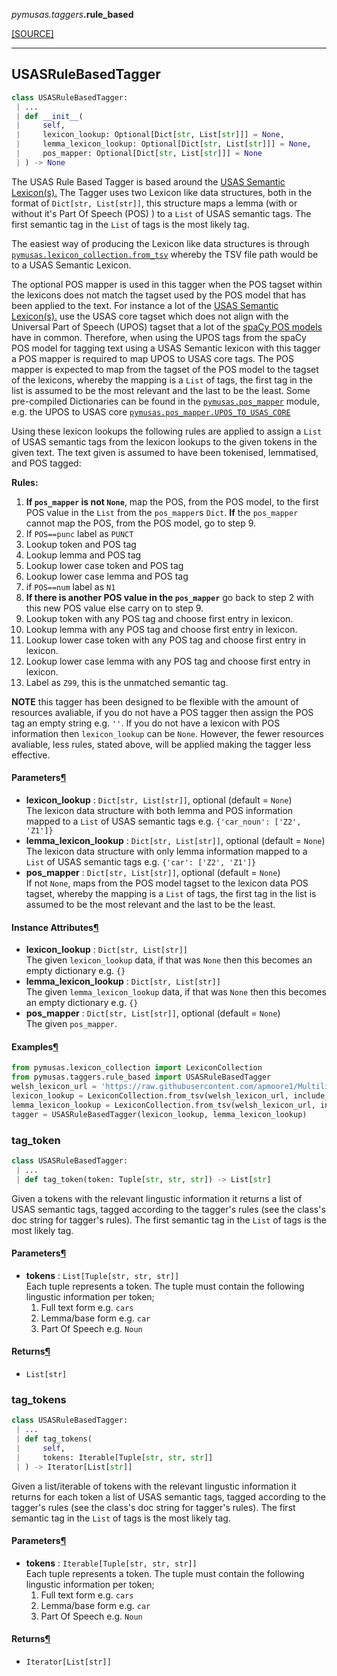 <div className="source-div">
 <p><i>pymusas</i><i>.taggers</i><strong>.rule_based</strong></p>
 <p><a className="sourcelink" href="https://github.com/UCREL/pymusas/blob/main/pymusas/taggers/rule_based.py">[SOURCE]</a></p>
</div>
<div></div>

---

<a id="pymusas.taggers.rule_based.USASRuleBasedTagger"></a>

## USASRuleBasedTagger

```python
class USASRuleBasedTagger:
 | ...
 | def __init__(
 |     self,
 |     lexicon_lookup: Optional[Dict[str, List[str]]] = None,
 |     lemma_lexicon_lookup: Optional[Dict[str, List[str]]] = None,
 |     pos_mapper: Optional[Dict[str, List[str]]] = None
 | ) -> None
```

The USAS Rule Based Tagger is based around the
[USAS Semantic Lexicon(s).](https://github.com/UCREL/Multilingual-USAS)
The Tagger uses two Lexicon like data structures, both in the format of
`Dict[str, List[str]]`, this structure maps a lemma (with or without it's
Part Of Speech (POS) ) to a `List` of USAS semantic tags.
The first semantic tag in the `List` of tags is the most likely tag.

The easiest way of producing the Lexicon like data structures is through
[`pymusas.lexicon_collection.from_tsv`](/pymusas/api/lexicon_collection/#from_tsv)
whereby the TSV file path would be to a USAS Semantic Lexicon.

The optional POS mapper is used in this tagger when the POS tagset within
the lexicons does not match the tagset used by the POS model that has
been applied to the text. For instance a lot of the
[USAS Semantic Lexicon(s).](https://github.com/UCREL/Multilingual-USAS)
use the USAS core tagset which does not align with the Universal Part of Speech (UPOS)
tagset that a lot of the [spaCy POS models](https://spacy.io/usage/linguistic-features#pos-tagging)
have in common. Therefore, when using the UPOS tags from the spaCy POS model for tagging text using a USAS
Semantic lexicon with this tagger a POS mapper is required to map UPOS to
USAS core tags. The POS mapper is expected to map from the tagset of the POS model
to the tagset of the lexicons, whereby the mapping is a `List`
of tags, the first tag in the list is assumed to be the most relevant
and the last to be the least. Some pre-compiled Dictionaries can be found in
the [`pymusas.pos_mapper`](/pymusas/api/pos_mapper) module, e.g. the UPOS to USAS core [`pymusas.pos_mapper.UPOS_TO_USAS_CORE`](/pymusas/api/pos_mapper/#upos_to_usas_core)

Using these lexicon lookups the following rules are applied to assign a
`List` of USAS semantic tags from the lexicon lookups to the given tokens
in the given text. The text given is assumed to have been tokenised,
lemmatised, and POS tagged:

**Rules:**

1. **If `pos_mapper` is not `None`**, map the POS, from the POS model,
to the first POS value in the `List` from the `pos_mapper`s `Dict`. **If** the
`pos_mapper` cannot map the POS, from the POS model, go to step 9.
2. If `POS==punc` label as `PUNCT`
3. Lookup token and POS tag
4. Lookup lemma and POS tag
5. Lookup lower case token and POS tag
6. Lookup lower case lemma and POS tag
7. if `POS==num` label as `N1`
8. **If there is another POS value in the `pos_mapper`** go back to step 2
with this new POS value else carry on to step 9.
9. Lookup token with any POS tag and choose first entry in lexicon.
10. Lookup lemma with any POS tag and choose first entry in lexicon.
11. Lookup lower case token with any POS tag and choose first entry in lexicon.
12. Lookup lower case lemma with any POS tag and choose first entry in lexicon.
13. Label as `Z99`, this is the unmatched semantic tag.

**NOTE** this tagger has been designed to be flexible with the amount of
resources avaliable, if you do not have a POS tagger then assign
the POS tag an empty string e.g. `''`. If you do not have a lexicon with
POS information then `lexicon_lookup` can be `None`. However, the fewer
resources avaliable, less rules, stated above, will be applied making the
tagger less effective.

<h4 id="usasrulebasedtagger.parameters">Parameters<a className="headerlink" href="#usasrulebasedtagger.parameters" title="Permanent link">&para;</a></h4>


- __lexicon\_lookup__ : `Dict[str, List[str]]`, optional (default = `None`) <br/>
    The lexicon data structure with both lemma and POS information mapped to
    a `List` of USAS semantic tags e.g. `{'car_noun': ['Z2', 'Z1']}`
- __lemma\_lexicon\_lookup__ : `Dict[str, List[str]]`, optional (default = `None`) <br/>
    The lexicon data structure with only lemma information mapped to
    a `List` of USAS semantic tags e.g. `{'car': ['Z2', 'Z1']}`
- __pos\_mapper__ : `Dict[str, List[str]]`, optional (default = `None`) <br/>
    If not `None`, maps from the POS model tagset to the lexicon data
    POS tagset, whereby the mapping is a `List` of tags, the first tag in
    the list is assumed to be the most relevant and the last to be the least.

<h4 id="usasrulebasedtagger.instance_attributes">Instance Attributes<a className="headerlink" href="#usasrulebasedtagger.instance_attributes" title="Permanent link">&para;</a></h4>


- __lexicon\_lookup__ : `Dict[str, List[str]]` <br/>
    The given `lexicon_lookup` data, if that was `None` then this becomes
    an empty dictionary e.g. `{}`
- __lemma\_lexicon\_lookup__ : `Dict[str, List[str]]` <br/>
    The given `lemma_lexicon_lookup` data, if that was `None` then this
    becomes an empty dictionary e.g. `{}`
- __pos\_mapper__ : `Dict[str, List[str]]`, optional (default = `None`) <br/>
    The given `pos_mapper`.

<h4 id="usasrulebasedtagger.examples">Examples<a className="headerlink" href="#usasrulebasedtagger.examples" title="Permanent link">&para;</a></h4>

``` python
from pymusas.lexicon_collection import LexiconCollection
from pymusas.taggers.rule_based import USASRuleBasedTagger
welsh_lexicon_url = 'https://raw.githubusercontent.com/apmoore1/Multilingual-USAS/master/Welsh/semantic_lexicon_cy.tsv'
lexicon_lookup = LexiconCollection.from_tsv(welsh_lexicon_url, include_pos=True)
lemma_lexicon_lookup = LexiconCollection.from_tsv(welsh_lexicon_url, include_pos=False)
tagger = USASRuleBasedTagger(lexicon_lookup, lemma_lexicon_lookup)
```

<a id="pymusas.taggers.rule_based.USASRuleBasedTagger.tag_token"></a>

### tag\_token

```python
class USASRuleBasedTagger:
 | ...
 | def tag_token(token: Tuple[str, str, str]) -> List[str]
```

Given a tokens with the relevant lingustic information it returns
a list of USAS semantic tags, tagged according
to the tagger's rules (see the class's doc string for tagger's rules).
The first semantic tag in the `List` of tags is the most likely tag.

<h4 id="tag_token.parameters">Parameters<a className="headerlink" href="#tag_token.parameters" title="Permanent link">&para;</a></h4>


- __tokens__ : `List[Tuple[str, str, str]]` <br/>
    Each tuple represents a token. The tuple must contain the
    following lingustic information per token;
    1. Full text form e.g. `cars`
    2. Lemma/base form e.g. `car`
    3. Part Of Speech e.g. `Noun`

<h4 id="tag_token.returns">Returns<a className="headerlink" href="#tag_token.returns" title="Permanent link">&para;</a></h4>


- `List[str]` <br/>

<a id="pymusas.taggers.rule_based.USASRuleBasedTagger.tag_tokens"></a>

### tag\_tokens

```python
class USASRuleBasedTagger:
 | ...
 | def tag_tokens(
 |     self,
 |     tokens: Iterable[Tuple[str, str, str]]
 | ) -> Iterator[List[str]]
```

Given a list/iterable of tokens with the relevant lingustic
information it returns for each token a list of USAS semantic
tags, tagged according to the tagger's rules (see the class's doc string for
tagger's rules). The first semantic tag in the `List` of tags is the
most likely tag.

<h4 id="tag_tokens.parameters">Parameters<a className="headerlink" href="#tag_tokens.parameters" title="Permanent link">&para;</a></h4>


- __tokens__ : `Iterable[Tuple[str, str, str]]` <br/>
    Each tuple represents a token. The tuple must contain the
    following lingustic information per token;
    1. Full text form e.g. `cars`
    2. Lemma/base form e.g. `car`
    3. Part Of Speech e.g. `Noun`

<h4 id="tag_tokens.returns">Returns<a className="headerlink" href="#tag_tokens.returns" title="Permanent link">&para;</a></h4>


- `Iterator[List[str]]` <br/>

